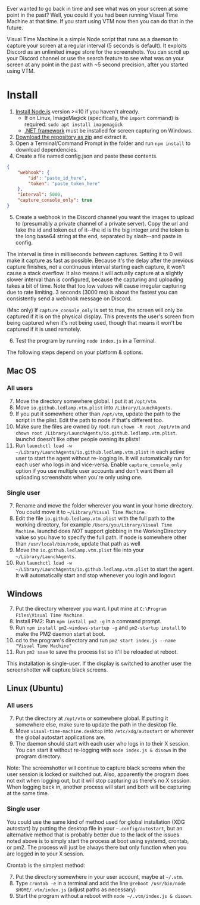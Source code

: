 Ever wanted to go back in time and see what was on your screen at some point in the past? Well, you could if you had been running Visual Time Machine at that time. If you start using VTM now then you can do that in the future.

Visual Time Machine is a simple Node script that runs as a daemon to capture your screen at a regular interval (5 seconds is default). It exploits Discord as an unlimited image store for the screenshots. You can scroll up your Discord channel or use the search feature to see what was on your screen at any point in the past with ~5 second precision, after you started using VTM.

# Install
1. [Install Node.js](https://nodejs.org/en/download/) version >=10 if you haven't already.
	- If on Linux, ImageMagick (specifically, the `import` command) is required: `sudo apt install imagemagick`
	- [.NET framework](https://dotnet.microsoft.com/download/thank-you/net48) must be installed for screen capturing on Windows.
2. [Download the repository as zip](https://github.com/ledlamp/Visual-Time-Machine/archive/master.zip) and extract it.
3. Open a Terminal/Command Prompt in the folder and run `npm install` to download dependencies.
4. Create a file named config.json and paste these contents.
```json
{
	"webhook": {
		"id": "paste_id_here",
		"token": "paste_token_here"
	},
	"interval": 5000,
	"capture_console_only": true
}
```
5. Create a webhook in the Discord channel you want the images to upload to (presumably a private channel of a private server). Copy the url and take the id and token out of it--the id is the big integer and the token is the long base64 string at the end, separated by slash--and paste in config.

The interval is time in milliseconds _between_ captures. Setting it to 0 will make it capture as fast as possible. Because it's the delay after the previous capture finishes, not a continuous interval starting each capture, it won't cause a stack overflow. It also means it will actually capture at a slightly slower interval than is configured, because the capturing and uploading takes a bit of time. Note that too low values will cause irregular capturing due to rate limiting. 3 seconds (3000 ms) is about the fastest you can consistently send a webhook message on Discord.

(Mac only) If `capture_console_only` is set to true, the screen will only be captured if it is on the physical display. This prevents the user's screen from being captured when it's not being used, though that means it won't be captured if it is used remotely.

6. Test the program by running `node index.js` in a Terminal.

The following steps depend on your platform & options.

## Mac OS
### All users
7. Move the directory somewhere global. I put it at `/opt/vtm`.
8. Move `io.github.ledlamp.vtm.plist` into `/Library/LaunchAgents`.
9. If you put it somewhere other than `/opt/vtm`, update the path to the script in the plist. Edit the path to node if that's different too.
10. Make sure the files are owned by root: run `chown -R root /opt/vtm` and `chown root /Library/LaunchAgents/io.github.ledlamp.vtm.plist`. launchd doesn't like other people owning its plists!
11. Run `launchctl load -w ~/Library/LaunchAgents/io.github.ledlamp.vtm.plist` in each active user to start the agent without re-logging in. It will automatically run for each user who logs in and vice-versa. Enable `capture_console_only` option if you use multiple user accounts and don't want them all uploading screenshots when you're only using one.

### Single user
7. Rename and move the folder wherever you want in your home directory. You could move it to `~/Library/Visual Time Machine`.
8. Edit the file `io.github.ledlamp.vtm.plist` with the full path to the working directory, for example `/Users/you/Library/Visual Time Machine`. launchd does _NOT_ support globbing in the WorkingDirectory value so you have to specify the full path. If node is somewhere other than `/usr/local/bin/node`, update that path as well
9. Move the `io.github.ledlamp.vtm.plist` file into your `~/Library/LaunchAgents`.
10. Run `launchctl load -w ~/Library/LaunchAgents/io.github.ledlamp.vtm.plist` to start the agent. It will automatically start and stop whenever you login and logout.

## Windows
7. Put the directory wherever you want. I put mine at `C:\Program Files\Visual Time Machine`.
8. Install PM2: Run `npm install pm2 -g` in a command prompt.
9. Run `npm install pm2-windows-startup -g` and `pm2-startup install` to make the PM2 daemon start at boot.
10. cd to the program's directory and run `pm2 start index.js --name "Visual Time Machine"`
11. Run `pm2 save` to save the process list so it'll be reloaded at reboot.

This installation is single-user. If the display is switched to another user the screenshotter will capture black screens.

## Linux (Ubuntu)
### All users
7. Put the directory at `/opt/vtm` or somewhere global. If putting it somewhere else, make sure to update the path in the desktop file.
8. Move `visual-time-machine.desktop` into `/etc/xdg/autostart` or wherever the global autostart applications are.
9. The daemon should start with each user who logs in to their X session. You can start it without re-logging with `node index.js & disown` in the program directory.

Note: The screenshotter will continue to capture black screens when the user session is locked or switched out. Also, apparently the program does not exit when logging out, but it will stop capturing as there's no X session. When logging back in, another process will start and both will be capturing at the same time.

### Single user
You could use the same kind of method used for global installation (XDG autostart) by putting the desktop file in your `~.config/autostart`, but an alternative method that is probably better due to the lack of the issues noted above is to simply start the process at boot using systemd, crontab, or pm2. The process will just be always there but only function when you are logged in to your X session.

Crontab is the simplest method:

7. Put the directory somewhere in your user account, maybe at `~/.vtm`.
8. Type `crontab -e` in a terminal and add the line `@reboot /usr/bin/node $HOME/.vtm/index.js` (adjust paths as necessary)
9. Start the program without a reboot with `node ~/.vtm/index.js & disown`.
